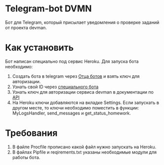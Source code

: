 # Telegram-bot DVMN
Бот для Telegram, который присылает уведомления о проверке заданий от проекта devman.

# Как установить
Бот написан специально под сервис Heroku. Для запуска бота необходимо:  
1) Создать бота в telegram через [Отца ботов](https://telegram.me/BotFather) и взять ключ для авторизации.
2) Узнать свой ID через [специального бота](https://telegram.me/@userinfobot)
3) Узнать ключ для авторизации сервиса devman в документации по [API](https://dvmn.org/api/docs/)
4) На Heroku ключи добавляются на вкладке Settings. Если запускать в другом месте, то ключи необходимо поместить в функции: MyLogsHandler, send_messages и get_status_homework. 

# Требования
1) В файле Procfile прописано какой файл нужно запускать на Heroku.
2) В файлах Pipfile и reqirements.txt указаны необходимые модули для работы бота.
